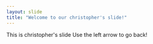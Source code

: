 ```yaml
---
layout: slide
title: "Welcome to our christopher's slide!"
---
```

This is christopher's slide
Use the left arrow to go back!